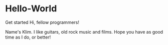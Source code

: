# Hello-World
Get started
Hi, fellow programmers!

Name's Klim. I like guitars, old rock music and films.
Hope you have as good time as I do, or better!
